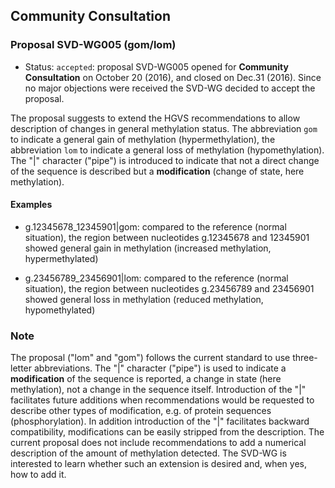 ## Community Consultation

### Proposal SVD-WG005 (gom/lom)

- Status: <code class="spot1">accepted</code>: proposal SVD-WG005 opened for **Community Consultation** on October 20 (2016), and closed on Dec.31 (2016). Since no major objections were received the SVD-WG decided to accept the proposal.

The proposal suggests to extend the HGVS recommendations to allow description of changes in general methylation status. The abbreviation <code class="spot1">gom</code> to indicate a general gain of methylation (hypermethylation), the abbreviation <code class="spot1">lom</code> to indicate a general loss of methylation (hypomethylation). The "\|" character ("pipe") is introduced to indicate that not a direct change of the sequence is described but a **modification** (change of state, here methylation).

#### Examples

- g.12345678_12345901|gom: compared to the reference (normal situation), the region between nucleotides g.12345678 and 12345901 showed general gain in methylation (increased methylation, hypermethylated)

- g.23456789_23456901|lom: compared to the reference (normal situation), the region between nucleotides g.23456789 and 23456901 showed general loss in methylation (reduced methylation, hypomethylated)

### Note

The proposal ("lom" and "gom") follows the current standard to use three-letter abbreviations. The "\|" character ("pipe") is used to indicate a **modification** of the sequence is reported, a change in state (here methylation), not a change in the sequence itself. Introduction of the "\|" facilitates future additions when recommendations would be requested to describe other types of modification, e.g. of protein sequences (phosphorylation). In addition introduction of the "\|" facilitates backward compatibility, modifications can be easily stripped from the description. The current proposal does not include recommendations to add a numerical description of the amount of methylation detected. The SVD-WG is interested to learn whether such an extension is desired and, when yes, how to add it.
